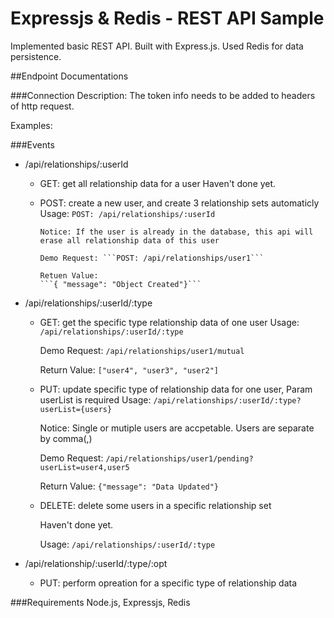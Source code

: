 # Expressjs & Redis - REST API Sample

Implemented basic REST API. Built with Express.js. Used Redis for data persistence. 

##Endpoint Documentations

###Connection
Description: The token info needs to be added to headers of http request.

Examples: 


###Events
- /api/relationships/:userId
	-	GET: get all relationship data for a user
			Haven't done yet.

	-	POST: create a new user, and create 3 relationship sets automaticly
			Usage: ```POST: /api/relationships/:userId```			

			Notice: If the user is already in the database, this api will erase all relationship data of this user
			
			Demo Request: ```POST: /api/relationships/user1``` 
		
			Retuen Value: 
			```{ "message": "Object Created"}```
			
			

- /api/relationships/:userId/:type
	-	GET: get the specific type relationship data of one user
		Usage: ```/api/relationships/:userId/:type```

		Demo Request: ```/api/relationships/user1/mutual```
		
		Return Value: ```["user4", "user3", "user2"]```
		
	-	PUT: update specific type of relationship data for one user, Param userList is required
		Usage: ```/api/relationships/:userId/:type?userList={users}```

		Notice: Single or mutiple users are accpetable. Users are separate by comma(,)
		
		Demo Request: ```/api/relationships/user1/pending?userList=user4,user5```
		
		Return Value: ```{"message": "Data Updated"}```
		
	-	DELETE: delete some users in a specific relationship set
		
		Haven't done yet.
	
		Usage: ```/api/relationships/:userId/:type```


- /api/relationship/:userId/:type/:opt
	-	PUT: perform opreation for a specific type of relationship data

###Requirements
Node.js, Expressjs, Redis

